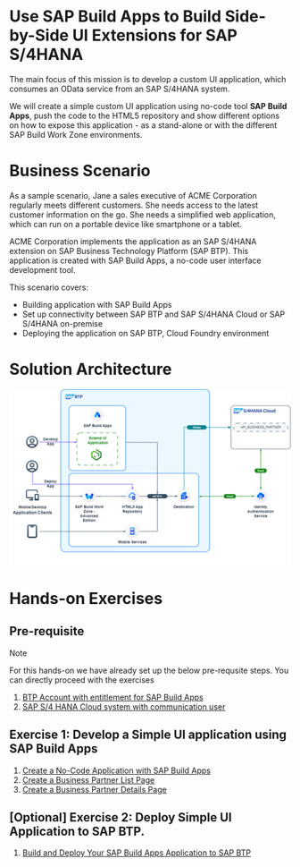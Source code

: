 # Use SAP Build Apps to Build Side-by-Side UI Extensions for SAP S/4HANA

The main focus of this mission is to develop a custom UI application, which consumes an OData service from an SAP S/4HANA system.

We will create a simple custom UI application using no-code tool **SAP Build Apps**, push the code to the HTML5 repository and show different options on how to expose this application - as a stand-alone or with the different SAP Build Work Zone environments.


# Business Scenario

As a sample scenario, Jane a sales executive of ACME Corporation regularly meets different customers. She needs access to the latest customer information on the go. She needs a simplified web application, which can run on a portable device like smartphone or a tablet.

ACME Corporation implements the application as an SAP S/4HANA extension on SAP Business Technology Platform (SAP BTP). This application is created with SAP Build Apps, a no-code user interface development tool.

This scenario covers:

* Building application with SAP Build Apps
* Set up connectivity between SAP BTP and SAP S/4HANA Cloud or SAP S/4HANA on-premise
* Deploying the application on SAP BTP, Cloud Foundry environment

# Solution Architecture


 ![Solution Architecture](./discover/images/Keep_the_Core_clean_SD.drawio.png)

# Hands-on Exercises

## Pre-requisite
> [!Note]
> For this hands-on we have already set up the below pre-requsite steps. You can directly proceed with  the exercises

  1.  [BTP Account with entitlement for SAP Build Apps](../workshops/clean-core-extensibility-cap/setup/setup-build-apps-&-process-automation.mdd#setup-sap-build-apps-in-sap-btp-using-booster)
  2. [SAP S/4 HANA Cloud system with communication user](../workshops/clean-core-extensibility-cap/setup/s4hana-cloud-config.md)
    
##  Exercise 1: Develop a Simple UI application using SAP Build Apps
  1. [Create a No-Code Application with SAP Build Apps](./create-application/develop/README.md)
  2. [Create a Business Partner List Page](./create-application/develop/ListPage/README.md)
  3. [Create a Business Partner Details Page](./create-application/develop/DetailsPage/README.md)

##  [Optional] Exercise 2: Deploy Simple UI Application to SAP BTP.
  1. [Build and Deploy Your SAP Build Apps Application to SAP BTP](./create-application/deploy/README.md)

